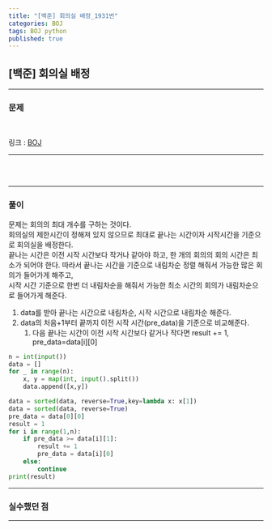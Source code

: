```yaml
---
title: "[백준] 회의실 배정_1931번"
categories: BOJ
tags: BOJ python
published: true
---
```


## [백준] 회의실 배정

---

### 문제

<br>

링크 : [BOJ](https://www.acmicpc.net/problem/1931)

---

<br/><br/>

---

### 풀이

문제는 회의의 최대 개수를 구하는 것이다.  
회의실의 제한시간이 정해져 있지 않으므로 최대로 끝나는 시간이자 시작시간을 기준으로 회의실을 배정한다.  
끝나는 시간은 이전 시작 시간보다 작거나 같아야 하고, 한 개의 회의의 회의 시간은 최소가 되어야 한다.
따라서 끝나는 시간을 기준으로 내림차순 정렬 해줘서 가능한 많은 회의가 들어가게 해주고,  
시작 시간 기준으로 한번 더 내림차순을 해줘서 가능한 최소 시간의 회의가 내림차순으로 들어가게 해준다.  

1. data를 받아 끝나는 시간으로 내림차순, 시작 시간으로 내림차순 해준다.
2. data의 처음+1부터 끝까지 이전 시작 시간(pre_data)을 기준으로 비교해준다.
    1. 다음 끝나는 시간이 이전 시작 시간보다 같거나 작다면 result += 1, pre_data=data[i][0]

```python
n = int(input())
data = []
for _ in range(n):
    x, y = map(int, input().split())
    data.append([x,y])

data = sorted(data, reverse=True,key=lambda x: x[1])
data = sorted(data, reverse=True)
pre_data = data[0][0]
result = 1
for i in range(1,n):
    if pre_data >= data[i][1]:
        result += 1
        pre_data = data[i][0]
    else:
        continue
print(result)
```

---

### 실수했던 점

---
